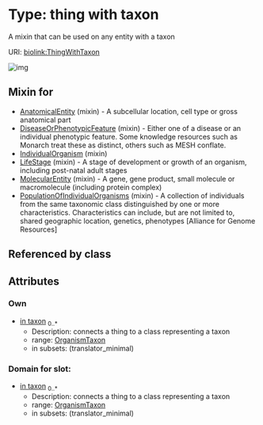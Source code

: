 
# Type: thing with taxon


A mixin that can be used on any entity with a taxon

URI: [biolink:ThingWithTaxon](https://w3id.org/biolink/vocab/ThingWithTaxon)


![img](http://yuml.me/diagram/nofunky;dir:TB/class/[OrganismTaxon]<in%20taxon%200..*-%20[ThingWithTaxon],[PopulationOfIndividualOrganisms]uses%20-.->[ThingWithTaxon],[MolecularEntity]uses%20-.->[ThingWithTaxon],[LifeStage]uses%20-.->[ThingWithTaxon],[IndividualOrganism]uses%20-.->[ThingWithTaxon],[DiseaseOrPhenotypicFeature]uses%20-.->[ThingWithTaxon],[AnatomicalEntity]uses%20-.->[ThingWithTaxon],[PopulationOfIndividualOrganisms],[OrganismTaxon],[MolecularEntity],[LifeStage],[IndividualOrganism],[DiseaseOrPhenotypicFeature],[AnatomicalEntity])

## Mixin for

 * [AnatomicalEntity](AnatomicalEntity.md) (mixin)  - A subcellular location, cell type or gross anatomical part
 * [DiseaseOrPhenotypicFeature](DiseaseOrPhenotypicFeature.md) (mixin)  - Either one of a disease or an individual phenotypic feature. Some knowledge resources such as Monarch treat these as distinct, others such as MESH conflate.
 * [IndividualOrganism](IndividualOrganism.md) (mixin) 
 * [LifeStage](LifeStage.md) (mixin)  - A stage of development or growth of an organism, including post-natal adult stages
 * [MolecularEntity](MolecularEntity.md) (mixin)  - A gene, gene product, small molecule or macromolecule (including protein complex)
 * [PopulationOfIndividualOrganisms](PopulationOfIndividualOrganisms.md) (mixin)  - A collection of individuals from the same taxonomic class distinguished by one or more characteristics. Characteristics can include, but are not limited to, shared geographic location, genetics, phenotypes [Alliance for Genome Resources]

## Referenced by class


## Attributes


### Own

 * [in taxon](in_taxon.md)  <sub>0..*</sub>
    * Description: connects a thing to a class representing a taxon
    * range: [OrganismTaxon](OrganismTaxon.md)
    * in subsets: (translator_minimal)

### Domain for slot:

 * [in taxon](in_taxon.md)  <sub>0..*</sub>
    * Description: connects a thing to a class representing a taxon
    * range: [OrganismTaxon](OrganismTaxon.md)
    * in subsets: (translator_minimal)
